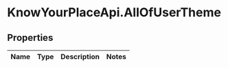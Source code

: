 # KnowYourPlaceApi.AllOfUserTheme

## Properties

| Name | Type | Description | Notes |
| ---- | ---- | ----------- | ----- |

